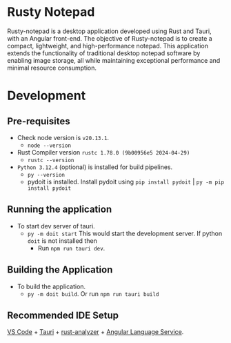 # Rusty Notepad

Rusty-notepad is a desktop application developed using Rust and Tauri, with an Angular front-end. 
The objective of Rusty-notepad is to create a compact, lightweight, and high-performance notepad. 
This application extends the functionality of traditional desktop notepad software by enabling 
image storage, all while maintaining exceptional performance and minimal resource consumption.



# Development

## Pre-requisites 
- Check node version is `v20.13.1`. 
  - `node --version`
- Rust Compiler version `rustc 1.78.0 (9b00956e5 2024-04-29)`
  - `rustc --version`
- `Python 3.12.4` (optional) is installed for build pipelines. 
  - `py --version`
  - pydoit is installed. Install pydoit using `pip install pydoit` | `py -m pip install pydoit`

## Running the application
- To start dev server of tauri.
  - `py -m doit start` This would start the development server. If python `doit` is not installed then  
    - Run `npm run tauri dev`.

## Building the Application 
- To build the application.
  - `py -m doit build`. Or run `npm run tauri build`


## Recommended IDE Setup

[VS Code](https://code.visualstudio.com/) + [Tauri](https://marketplace.visualstudio.com/items?itemName=tauri-apps.tauri-vscode) + [rust-analyzer](https://marketplace.visualstudio.com/items?itemName=rust-lang.rust-analyzer) + [Angular Language Service](https://marketplace.visualstudio.com/items?itemName=Angular.ng-template).
